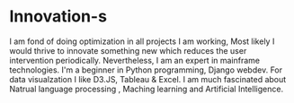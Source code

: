 # Innovation-s
I am fond of doing optimization in all projects I am working, Most likely I would thrive to innovate something new which reduces the user intervention periodically.
Nevertheless, I am an expert in mainframe technologies. I'm a beginner in Python programming, Django webdev. For data visualzation I like D3.JS, Tableau & Excel. I am much fascinated about Natrual language processing , Maching learning and Artificial Intelligence.


